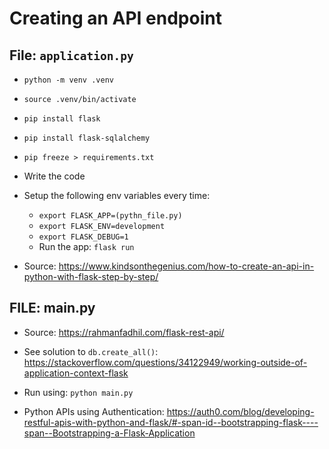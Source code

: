 # Creating an API endpoint

## File: `application.py`

* `python -m venv .venv`

* `source .venv/bin/activate`

* `pip install flask`

* `pip install flask-sqlalchemy`

*  `pip freeze > requirements.txt`

* Write the code

* Setup the following env variables every time:
    * `export FLASK_APP=(pythn_file.py)`
    * `export FLASK_ENV=development`
    * `export FLASK_DEBUG=1`
    * Run the app: `flask run`

* Source: https://www.kindsonthegenius.com/how-to-create-an-api-in-python-with-flask-step-by-step/


## FILE: main.py

* Source: https://rahmanfadhil.com/flask-rest-api/

* See solution to `db.create_all()`: https://stackoverflow.com/questions/34122949/working-outside-of-application-context-flask

* Run using: `python main.py`

* Python APIs using Authentication: https://auth0.com/blog/developing-restful-apis-with-python-and-flask/#-span-id--bootstrapping-flask----span--Bootstrapping-a-Flask-Application

